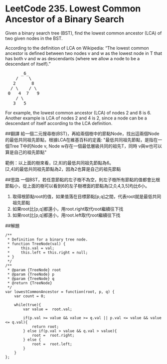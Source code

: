 # LeetCode 235. Lowest Common Ancestor of a Binary Search

Given a binary search tree (BST), find the lowest common ancestor (LCA) of two given nodes in the BST.  
  
According to the definition of LCA on Wikipedia: “The lowest common ancestor is defined between two nodes v and w as the lowest node in T that has both v and w as descendants (where we allow a node to be a descendant of itself).”
<pre>
      _6_
    /    \
   2      8
  / \    / \
 0   4  7   9
    / \
   3   5
</pre>         
For example, the lowest common ancestor (LCA) of nodes 2 and 8 is 6. Another example is LCA of nodes 2 and 4 is 2, since a node can be a descendant of itself according to the LCA definition.

##翻譯
給一個二元搜尋樹(BST)，再給兩個樹中的節點Node，找出這兩個Node的最低共同祖先節點，根據LCA在維基百科的定義: "最低共同祖先節點，是指在一個Tree T中的Node v, Node w存在一個最低層級共同的祖先T，同時 v與w也可以算是自己的祖先節點"

範例：以上面的樹來看，[2,8]的最低共同祖先節點為6。  
[2,4]的最低共同祖先節點為2，因為2也算是自己的祖先節點

##思路
一個BST，若任意節點的左子樹不為空，則左子樹所有節點的值都會比根節點小，從上面的樹可以看到6的左子樹裡面的節點為[2,0,4,3,5]均比6小。
  
1. 取得根節點root的值，如果值落在目標節點[p,q]之間，代表root就是最低共同祖先節點
2. 如果root比[p,q]都還小，用root.right取代root繼續往下找
3. 如果root比[p,q]都還小，用root.left取代root繼續往下找

##解題
```
/**
 * Definition for a binary tree node.
 * function TreeNode(val) {
 *     this.val = val;
 *     this.left = this.right = null;
 * }
 */
/**
 * @param {TreeNode} root
 * @param {TreeNode} p
 * @param {TreeNode} q
 * @return {TreeNode}
 */
var lowestCommonAncestor = function(root, p, q) {
    var count = 0;
    
    while(true){
        var value =  root.val;
            
        if(p.val >= value && value >= q.val || p.val <= value && value <= q.val){
            return root;
        } else if(p.val > value && q.val > value){
            root =  root.right;
        } else {
            root =  root.left;
        }
    }
};
```


